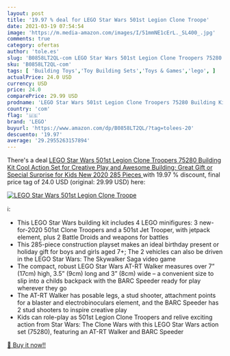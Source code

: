 ```yaml
---
layout: post
title: '19.97 % deal for LEGO Star Wars 501st Legion Clone Troope'
date: 2021-03-19 07:54:54
image: 'https://m.media-amazon.com/images/I/51mmNE1cErL._SL400_.jpg'
comments: true
category: ofertas
author: 'tole.es'
slug: 'B0858LT2QL-com LEGO Star Wars 501st Legion Clone Troopers 75280 Building...'
sku: 'B0858LT2QL-com'
tags: [ 'Building Toys','Toy Building Sets','Toys & Games','lego', ]
actualPrice: 24.0 USD
currency: USD
price: 24.0
comparePrice: 29.99 USD
prodname: 'LEGO Star Wars 501st Legion Clone Troopers 75280 Building Kit  Cool Action Set for Creative Play and Awesome Building; Great Gift or Special Surprise for Kids  New 2020  285 Pieces '
country: 'com'
flag: '🇺🇸'
brand: 'LEGO'
buyurl: 'https://www.amazon.com/dp/B0858LT2QL/?tag=tolees-20'
descuento: '19.97'
average: '29.2955263157894'
---
```


There's a deal [LEGO Star Wars 501st Legion Clone Troopers 75280 Building Kit  Cool Action Set for Creative Play and Awesome Building; Great Gift or Special Surprise for Kids  New 2020  285 Pieces ](https://www.amazon.com/dp/B0858LT2QL/?tag=tolees-20)  with  19.97 % discount, final price tag of  24.0 USD (original: 29.99 USD) here:

[![LEGO Star Wars 501st Legion Clone Troope](https://m.media-amazon.com/images/I/51mmNE1cErL._SL400_.jpg)](https://www.amazon.com/dp/B0858LT2QL/?tag=tolees-20)

ℹ️:

- This LEGO Star Wars building kit includes 4 LEGO minifigures: 3 new-for-2020 501st Clone Troopers and a 501st Jet Trooper, with jetpack element, plus 2 Battle Droids and weapons for battles
- This 285-piece construction playset makes an ideal birthday present or holiday gift for boys and girls aged 7+; The 2 vehicles can also be driven in the LEGO Star Wars: The Skywalker Saga video game
- The compact, robust LEGO Star Wars AT-RT Walker measures over 7” (17cm) high, 3.5” (9cm) long and 3” (8cm) wide – a convenient size to slip into a childs backpack with the BARC Speeder ready for play wherever they go
- The AT-RT Walker has posable legs, a stud shooter, attachment points for a blaster and electrobinoculars element, and the BARC Speeder has 2 stud shooters to inspire creative play
- Kids can role-play as 501st Legion Clone Troopers and relive exciting action from Star Wars: The Clone Wars with this LEGO Star Wars action set (75280), featuring an AT-RT Walker and BARC Speeder

[🛒 Buy it now!!](https://www.amazon.com/dp/B0858LT2QL/?tag=tolees-20)
